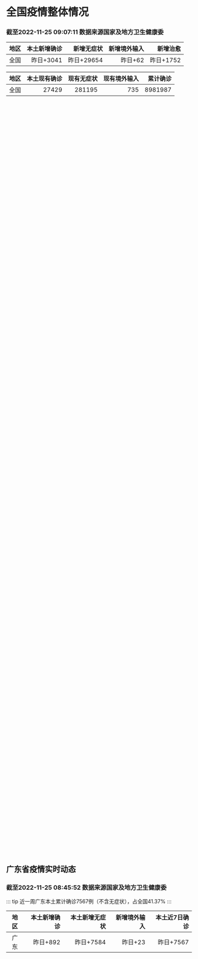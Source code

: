 
# 全国疫情整体情况
### 截至2022-11-25 09:07:11 数据来源国家及地方卫生健康委

|地区|本土新增确诊|新增无症状|新增境外输入|新增治愈|
|:--:|---:|---:|---:|---:|
|全国|昨日+3041|昨日+29654|昨日+62|昨日+1752|

|地区|本土现有确诊|现有无症状|现有境外输入|累计确诊|
|:--:|---:|---:|---:|---:|
|全国|27429|281195|735|8981987|

<ChinaMap :dataList="dataList" :title="title"/>

<div id="chinaDayModify" style="width:100%;height:500px;margin-bottom:10px;"></div>
<div id="chinaAddHistoryData" style="width:100%;height:500px;margin-bottom:10px;"></div>
<div id="chinaNowHistoryData" style="width:100%;height:500px;margin-bottom:10px;"></div>
<div id="chinaTotalHistoryData" style="width:100%;height:500px;margin-bottom:10px;"></div>


## 广东省疫情实时动态
### 截至2022-11-25 08:45:52 数据来源国家及地方卫生健康委

::: tip 近一周广东本土累计确诊7567例（不含无症状），占全国41.37%
:::

|地区|本土新增确诊|本土新增无症状|新增境外输入|本土近7日确诊|
|:--:|---:|---:|---:|---:|
|广东|昨日+892|昨日+7584|昨日+23|昨日+7567|

<div id="guangdongModify" style="width:100%;height:500px;margin-bottom:10px;"></div>
<div id="guangdongTotalHistory" style="width:100%;height:500px;margin-bottom:10px;"></div>
<div id="guangzhouModifyHistory" style="width:100%;height:500px;margin-bottom:10px;"></div>


<script>
import * as echarts from 'echarts'
export default {
  data(){
    return {
      title: '新增本土确诊',
      dataList: [{name: '台湾', value: 0, addList: []},{name: '香港', value: 0, addList: []},{name: '湖北', value: 12, addList: [{name: '武汉', num: 12},
]},{name: '上海', value: 9, addList: [{name: '浦东', num: 2},
{name: '嘉定', num: 2},
{name: '松江', num: 2},
{name: '青浦', num: 1},
{name: '闵行', num: 1},
]},{name: '吉林', value: 8, addList: [{name: '延边', num: 6},
{name: '松原', num: 2},
]},{name: '广东', value: 892, addList: [{name: '广州', num: 734},
{name: '深圳', num: 28},
{name: '佛山', num: 26},
{name: '湛江', num: 19},
{name: '珠海', num: 18},
]},{name: '海南', value: 5, addList: [{name: '海口', num: 3},
{name: '三亚', num: 1},
{name: '乐东', num: 1},
]},{name: '四川', value: 123, addList: [{name: '成都', num: 77},
{name: '外省返川人员', num: 21},
{name: '阿坝', num: 11},
{name: '凉山', num: 5},
{name: '内江', num: 3},
]},{name: '北京', value: 424, addList: [{name: '朝阳', num: 83},
{name: '东城', num: 53},
{name: '顺义', num: 45},
{name: '通州', num: 43},
{name: '海淀', num: 38},
]},{name: '内蒙古', value: 85, addList: [{name: '呼和浩特', num: 71},
{name: '赤峰', num: 7},
{name: '鄂尔多斯', num: 4},
{name: '呼伦贝尔', num: 3},
]},{name: '福建', value: 41, addList: [{name: '厦门', num: 16},
{name: '龙岩', num: 7},
{name: '漳州', num: 7},
{name: '泉州', num: 6},
{name: '三明', num: 2},
]},{name: '重庆', value: 258, addList: [{name: '渝北区', num: 106},
{name: '九龙坡区', num: 33},
{name: '云阳县', num: 16},
{name: '江北区', num: 11},
{name: '渝中区', num: 11},
]},{name: '陕西', value: 30, addList: [{name: '渭南', num: 16},
{name: '安康', num: 11},
{name: '汉中', num: 2},
{name: '延安', num: 1},
]},{name: '黑龙江', value: 108, addList: [{name: '哈尔滨', num: 101},
{name: '绥化', num: 5},
{name: '黑河', num: 1},
{name: '大庆', num: 1},
]},{name: '浙江', value: 51, addList: [{name: '湖州', num: 15},
{name: '绍兴', num: 9},
{name: '温州', num: 7},
{name: '金华', num: 7},
{name: '衢州', num: 5},
]},{name: '山东', value: 88, addList: [{name: '济南', num: 38},
{name: '青岛', num: 20},
{name: '泰安', num: 12},
{name: '聊城', num: 9},
{name: '淄博', num: 5},
]},{name: '云南', value: 47, addList: [{name: '昭通市', num: 16},
{name: '昆明', num: 11},
{name: '未公布来源', num: 11},
{name: '楚雄州', num: 5},
{name: '德宏州', num: 1},
]},{name: '河南', value: 140, addList: [{name: '郑州', num: 138},
{name: '济源示范区', num: 1},
{name: '三门峡', num: 1},
]},{name: '江苏', value: 32, addList: [{name: '连云港', num: 10},
{name: '无锡', num: 7},
{name: '南京', num: 5},
{name: '盐城', num: 3},
{name: '淮安', num: 2},
]},{name: '山西', value: 208, addList: [{name: '太原', num: 67},
{name: '阳泉', num: 39},
{name: '晋城', num: 34},
]},{name: '天津', value: 3, addList: [{name: '未公布来源', num: 3},
]},{name: '河北', value: 329, addList: [{name: '石家庄', num: 321},
{name: '邢台', num: 3},
{name: '廊坊', num: 2},
{name: '沧州', num: 2},
{name: '邯郸', num: 1},
]},{name: '新疆', value: 20, addList: [{name: '喀什', num: 9},
{name: '和田', num: 8},
{name: '乌鲁木齐', num: 3},
]},{name: '广西', value: 2, addList: [{name: '桂林', num: 1},
{name: '贺州', num: 1},
]},{name: '辽宁', value: 24, addList: [{name: '沈阳', num: 13},
{name: '铁岭', num: 10},
{name: '抚顺', num: 1},
]},{name: '湖南', value: 29, addList: [{name: '郴州', num: 10},
{name: '长沙', num: 8},
{name: '常德', num: 2},
{name: '湘潭', num: 2},
{name: '张家界', num: 2},
]},{name: '安徽', value: 5, addList: [{name: '池州', num: 3},
{name: '蚌埠', num: 1},
{name: '宣城', num: 1},
]},{name: '甘肃', value: 6, addList: [{name: '兰州', num: 6},
]},{name: '江西', value: 9, addList: [{name: '抚州', num: 5},
{name: '九江', num: 4},
]},{name: '西藏', value: 2, addList: [{name: '拉萨', num: 1},
{name: '未公布来源', num: 1},
]},{name: '贵州', value: 42, addList: [{name: '贵阳', num: 24},
{name: '遵义', num: 8},
{name: '毕节', num: 4},
{name: '黔东南州', num: 2},
{name: '铜仁', num: 1},
]},{name: '澳门', value: 0, addList: []},{name: '青海', value: 9, addList: [{name: '西宁', num: 9},
]},{name: '宁夏', value: 0, addList: []},{name: '南海诸岛', value: 0, addList: []}]
    }
  },
  mounted () {
    const themeObj = {"color":["#2ec7c9","#b6a2de","#5ab1ef","#ffb980","#d87a80","#8d98b3","#e5cf0d","#97b552","#95706d","#dc69aa","#07a2a4","#9a7fd1","#588dd5","#f5994e","#c05050","#59678c","#c9ab00","#7eb00a","#6f5553","#c14089"],"backgroundColor":"rgba(0,0,0,0)","textStyle":{},"title":{"textStyle":{"color":"#008acd"},"subtextStyle":{"color":"#aaaaaa"}},"line":{"itemStyle":{"borderWidth":1},"lineStyle":{"width":2},"symbolSize":3,"symbol":"emptyCircle","smooth":true},"radar":{"itemStyle":{"borderWidth":1},"lineStyle":{"width":2},"symbolSize":3,"symbol":"emptyCircle","smooth":true},"bar":{"itemStyle":{"barBorderWidth":0,"barBorderColor":"#ccc"}},"pie":{"itemStyle":{"borderWidth":0,"borderColor":"#ccc"}},"scatter":{"itemStyle":{"borderWidth":0,"borderColor":"#ccc"}},"boxplot":{"itemStyle":{"borderWidth":0,"borderColor":"#ccc"}},"parallel":{"itemStyle":{"borderWidth":0,"borderColor":"#ccc"}},"sankey":{"itemStyle":{"borderWidth":0,"borderColor":"#ccc"}},"funnel":{"itemStyle":{"borderWidth":0,"borderColor":"#ccc"}},"gauge":{"itemStyle":{"borderWidth":0,"borderColor":"#ccc"}},"candlestick":{"itemStyle":{"color":"#d87a80","color0":"#2ec7c9","borderColor":"#d87a80","borderColor0":"#2ec7c9","borderWidth":1}},"graph":{"itemStyle":{"borderWidth":0,"borderColor":"#ccc"},"lineStyle":{"width":1,"color":"#aaaaaa"},"symbolSize":3,"symbol":"emptyCircle","smooth":true,"color":["#2ec7c9","#b6a2de","#5ab1ef","#ffb980","#d87a80","#8d98b3","#e5cf0d","#97b552","#95706d","#dc69aa","#07a2a4","#9a7fd1","#588dd5","#f5994e","#c05050","#59678c","#c9ab00","#7eb00a","#6f5553","#c14089"],"label":{"color":"#eeeeee"}},"map":{"itemStyle":{"areaColor":"#dddddd","borderColor":"#eeeeee","borderWidth":0.5},"label":{"color":"#d87a80"},"emphasis":{"itemStyle":{"areaColor":"rgba(254,153,78,1)","borderColor":"#444","borderWidth":1},"label":{"color":"rgb(100,0,0)"}}},"geo":{"itemStyle":{"areaColor":"#dddddd","borderColor":"#eeeeee","borderWidth":0.5},"label":{"color":"#d87a80"},"emphasis":{"itemStyle":{"areaColor":"rgba(254,153,78,1)","borderColor":"#444","borderWidth":1},"label":{"color":"rgb(100,0,0)"}}},"categoryAxis":{"axisLine":{"show":true,"lineStyle":{"color":"#008acd"}},"axisTick":{"show":true,"lineStyle":{"color":"#333"}},"axisLabel":{"show":true,"color":"#333"},"splitLine":{"show":false,"lineStyle":{"color":["#eee"]}},"splitArea":{"show":false,"areaStyle":{"color":["rgba(250,250,250,0.3)","rgba(200,200,200,0.3)"]}}},"valueAxis":{"axisLine":{"show":true,"lineStyle":{"color":"#008acd"}},"axisTick":{"show":true,"lineStyle":{"color":"#333"}},"axisLabel":{"show":true,"color":"#333"},"splitLine":{"show":true,"lineStyle":{"color":["#eee"]}},"splitArea":{"show":true,"areaStyle":{"color":["rgba(250,250,250,0.3)","rgba(200,200,200,0.3)"]}}},"logAxis":{"axisLine":{"show":true,"lineStyle":{"color":"#008acd"}},"axisTick":{"show":true,"lineStyle":{"color":"#333"}},"axisLabel":{"show":true,"color":"#333"},"splitLine":{"show":true,"lineStyle":{"color":["#eee"]}},"splitArea":{"show":true,"areaStyle":{"color":["rgba(250,250,250,0.3)","rgba(200,200,200,0.3)"]}}},"timeAxis":{"axisLine":{"show":true,"lineStyle":{"color":"#008acd"}},"axisTick":{"show":true,"lineStyle":{"color":"#333"}},"axisLabel":{"show":true,"color":"#333"},"splitLine":{"show":true,"lineStyle":{"color":["#eee"]}},"splitArea":{"show":false,"areaStyle":{"color":["rgba(250,250,250,0.3)","rgba(200,200,200,0.3)"]}}},"toolbox":{"iconStyle":{"borderColor":"#2ec7c9"},"emphasis":{"iconStyle":{"borderColor":"#18a4a6"}}},"legend":{"textStyle":{"color":"#333333"}},"tooltip":{"axisPointer":{"lineStyle":{"color":"#008acd","width":"1"},"crossStyle":{"color":"#008acd","width":"1"}}},"timeline":{"lineStyle":{"color":"#008acd","width":1},"itemStyle":{"color":"#008acd","borderWidth":1},"controlStyle":{"color":"#008acd","borderColor":"#008acd","borderWidth":0.5},"checkpointStyle":{"color":"#2ec7c9","borderColor":"#2ec7c9"},"label":{"color":"#008acd"},"emphasis":{"itemStyle":{"color":"#a9334c"},"controlStyle":{"color":"#008acd","borderColor":"#008acd","borderWidth":0.5},"label":{"color":"#008acd"}}},"visualMap":{"color":["#5ab1ef","#e0ffff"]},"dataZoom":{"backgroundColor":"rgba(47,69,84,0)","dataBackgroundColor":"#efefff","fillerColor":"rgba(182,162,222,0.2)","handleColor":"#008acd","handleSize":"100%","textStyle":{"color":"#333333"}},"markPoint":{"label":{"color":"#eeeeee"},"emphasis":{"label":{"color":"#eeeeee"}}}}

    echarts.registerTheme('dark', (themeObj))

    this.chartChDay = echarts.init(document.getElementById("chinaDayModify"), "dark")
,this.chartChAdd = echarts.init(document.getElementById("chinaAddHistoryData"), "dark")
,this.chartChNow = echarts.init(document.getElementById("chinaNowHistoryData"), "dark")
,this.chartChTotal = echarts.init(document.getElementById("chinaTotalHistoryData"), "dark")
,this.chartGdMod = echarts.init(document.getElementById("guangdongModify"), "dark")
,this.chartGdTotal = echarts.init(document.getElementById("guangdongTotalHistory"), "dark")
,this.chartGzMod = echarts.init(document.getElementById("guangzhouModifyHistory"), "dark")


    const option_gd_mod = {
      title: {
        text: '广东疫情新增趋势（人）'
      },
      tooltip: {
        trigger: 'axis',
        axisPointer: {
          type: 'cross',
          label: {
            backgroundColor: '#6a7985'
          }
        }
      },
      legend: {
        top: 20,
        data: [{name: '本土新增确诊',icon: 'rect'}, {name: '本土新增无症状',icon: 'rect'},{name: '新增境外输入',icon: 'rect'}]
      },
      grid: {
        left: '3%',
        right: '4%',
        bottom: '3%',
        containLabel: true
      },
      toolbox: {
        feature: {
          saveAsImage: {}
        }
      },
      xAxis: {
        type: 'category',
        boundaryGap: false,
        data: ["09.27","09.28","09.29","09.30","10.01","10.02","10.03","10.04","10.05","10.06","10.07","10.08","10.09","10.10","10.11","10.12","10.13","10.14","10.15","10.16","10.17","10.18","10.19","10.20","10.21","10.22","10.23","10.24","10.25","10.26","10.27","10.28","10.29","10.30","10.31","11.01","11.02","11.03","11.04","11.05","11.06","11.07","11.08","11.09","11.10","11.11","11.12","11.13","11.14","11.15","11.16","11.17","11.18","11.19","11.20","11.21","11.22","11.23","11.24",]
      },
      yAxis: {
        type: 'value'
      },
      series: [
        {
          name: '本土新增确诊',
          type: 'line',
          areaStyle: {},
          emphasis: {
            focus: 'series'
          },
          data: [4,18,16,22,17,19,27,34,37,41,47,34,31,38,43,36,53,60,35,23,36,50,26,27,19,32,23,33,45,15,27,63,83,291,242,125,103,195,219,252,224,319,592,500,546,760,727,707,586,564,1246,1338,1102,1157,984,781,860,1791,892,]
        },
        {
          name: '本土新增无症状',
          type: 'line',
          areaStyle: {},
          emphasis: {
            focus: 'series'
          },
          data: [2,5,15,21,10,24,16,24,27,34,27,21,24,25,11,17,21,29,29,38,61,48,58,62,74,59,70,62,67,84,88,136,195,468,458,298,356,470,669,1330,1882,2330,2611,2507,2461,2996,3541,3941,5047,6215,8576,9110,8535,8381,8101,8241,7951,7505,7584,]
        },
        {
          name: '新增境外输入',
          type: 'line',
          areaStyle: {},
          emphasis: {
            focus: 'series'
          },
          data: [15,21,15,11,29,11,19,18,19,27,10,14,27,27,14,17,15,24,18,18,11,12,14,25,17,9,19,12,6,5,11,14,14,8,7,10,12,13,9,21,10,12,16,14,23,9,15,19,19,24,10,20,13,21,38,35,23,19,23,]
        }
      ]
    };

    const option_gd_total = {
      title: {
        text: '广东疫情概览（人）'
      },
      tooltip: {
        trigger: 'axis',
        axisPointer: {
          type: 'cross',
          label: {
            backgroundColor: '#6a7985'
          }
        }
      },
      legend: {
        top: 20,
        data: [{name: '累计确诊',icon: 'rect'},{name: '累计治愈',icon: 'rect'}]
      },
      grid: {
        left: '3%',
        right: '4%',
        bottom: '3%',
        containLabel: true
      },
      toolbox: {
        feature: {
          saveAsImage: {}
        }
      },
      xAxis: {
        type: 'category',
        boundaryGap: false,
        data: ["09.27","09.28","09.29","09.30","10.01","10.02","10.03","10.04","10.05","10.06","10.07","10.08","10.09","10.10","10.11","10.12","10.13","10.14","10.15","10.16","10.17","10.18","10.19","10.20","10.21","10.22","10.23","10.24","10.25","10.26","10.27","10.28","10.29","10.30","10.31","11.01","11.02","11.03","11.04","11.05","11.06","11.07","11.08","11.09","11.10","11.11","11.12","11.13","11.14","11.15","11.16","11.17","11.18","11.19","11.20","11.21","11.22","11.23","11.24",]
      },
      yAxis: {
        type: 'value'
      },
      series: [
        {
          name: '累计确诊',
          type: 'line',
          areaStyle: {},
          emphasis: {
            focus: 'series'
          },
          data: [9950,9991,10022,10055,10101,10131,10177,10229,10285,10353,10410,10458,10516,10581,10638,10691,10759,10843,10896,10947,10994,11056,11106,11138,11174,11215,11257,11302,11353,11373,11411,11488,11585,11884,12133,12268,12383,12591,12819,13092,13336,13657,14264,14779,15348,16117,16859,17585,18190,18778,20034,21392,22507,23685,24707,25523,26406,28216,29131,]
        },
        {
          name: '累计治愈',
          type: 'line',
          areaStyle: {},
          emphasis: {
            focus: 'series'
          },
          data: [9529,9529,9529,9529,9529,9529,9529,9529,9529,9877,9877,9877,9972,10007,10048,10091,10127,10127,10127,10178,10239,10298,10298,10298,10298,10298,10298,10298,10298,10298,10298,10298,10298,10298,10298,10298,10298,10298,10298,10298,10298,10298,11470,11470,11470,11470,11470,11470,11470,11470,11470,11470,11470,11470,11470,11470,11470,11470,11470,]
        }
      ]
    };

    const option_gz_mod = {
      title: {
        text: '广州疫情新增趋势（人）'
      },
      tooltip: {
        trigger: 'axis',
        axisPointer: {
          type: 'cross',
          label: {
            backgroundColor: '#6a7985'
          }
        }
      },
      legend: {
        top: 20,
        data: [{name: '本土新增确诊',icon: 'rect'},{name: '本土新增无症状',icon: 'rect'}]
      },
      grid: {
        left: '3%',
        right: '4%',
        bottom: '3%',
        containLabel: true
      },
      toolbox: {
        feature: {
          saveAsImage: {}
        }
      },
      xAxis: {
        type: 'category',
        boundaryGap: false,
        data: ["0927","0928","0929","0930","1001","1002","1003","1004","1005","1006","1007","1008","1009","1010","1011","1012","1013","1014","1015","1016","1017","1018","1019","1020","1021","1022","1023","1024","1025","1026","1027","1028","1029","1030","1031","1101","1102","1103","1104","1105","1106","1107","1108","1109","1110","1111","1112","1113","1114","1115","1116","1117","1118","1119","1120","1121","1122","1123","1124",]
      },
      yAxis: {
        type: 'value'
      },
      series: [
        {
          name: '本土新增确诊',
          type: 'line',
          areaStyle: {},
          emphasis: {
            focus: 'series'
          },
          data: [0,1,1,2,0,5,10,12,14,21,17,18,5,13,6,10,25,23,20,3,16,22,6,10,12,18,16,22,27,11,19,54,66,232,190,85,83,149,168,183,158,232,478,423,466,694,662,656,552,509,1189,1241,983,1050,882,681,722,1645,734,]
        },
        {
          name: '本土新增无症状',
          type: 'line',
          areaStyle: {},
          emphasis: {
            focus: 'series'
          },
          data: [1,0,2,0,0,3,7,5,13,8,12,9,15,1,2,7,3,8,16,27,43,31,44,46,46,39,53,43,46,39,46,85,125,295,289,253,323,430,635,1259,1813,2263,2546,2430,2358,2921,3464,3876,4977,6138,8486,8989,8444,8234,7885,7957,7735,7192,7267,]
        }
      ]
    };

    const option_ch_day  = {
      series: [
        {
          type: 'treemap',
          data: [
            {
              name: '本土新增确诊昨日+3041',
              value: 3041,
            },
            {
              name: '新增无症状昨日+29654',
              value: 29654,
            },
            {
              name: '新增境外输入昨日+62',
              value: 62,
            },
            {
              name: '新增治愈昨日+1752',
              value: 1752,
            },
          ]
        }
      ]
    };

    const option_ch_add = {
      title: {
        text: '新增疫情整体走势'
      },
      tooltip: {
        trigger: 'axis',
        axisPointer: {
          type: 'cross',
          label: {
            backgroundColor: '#6a7985'
          }
        }
      },
      legend: {
        top: 20,
        data: [{name: '本土确诊',icon: 'rect'}, {name: '无症状感染',icon: 'rect'},{name: '新增境外输入',icon: 'rect'}]
      },
      grid: {
        left: '3%',
        right: '4%',
        bottom: '3%',
        containLabel: true
      },
      toolbox: {
        feature: {
          saveAsImage: {}
        }
      },
      xAxis: {
        type: 'category',
        boundaryGap: false,
        data: ["09.25","09.26","09.27","09.28","09.29","09.30","10.01","10.02","10.03","10.04","10.05","10.06","10.07","10.08","10.09","10.10","10.11","10.12","10.13","10.14","10.15","10.16","10.17","10.18","10.19","10.20","10.21","10.22","10.23","10.24","10.25","10.26","10.27","10.28","10.29","10.30","10.31","11.01","11.02","11.03","11.04","11.05","11.06","11.07","11.08","11.09","11.10","11.11","11.12","11.13","11.14","11.15","11.16","11.17","11.18","11.19","11.20","11.21","11.22","11.23","11.24",]
      },
      yAxis: {
        type: 'value'
      },
      series: [
        {
          name: '本土确诊',
          type: 'line',
          areaStyle: {},
          emphasis: {
            focus: 'series'
          },
          data: [235,173,119,106,97,106,116,189,250,223,183,216,447,441,373,427,374,322,249,291,174,182,208,204,164,158,159,155,173,205,297,193,214,324,353,479,498,409,531,704,596,526,535,843,1294,1133,1150,1452,1675,1747,1621,1568,2328,2276,2055,2204,2277,2145,2641,3927,3041,]
        },
        {
          name: '无症状感染',
          type: 'line',
          areaStyle: {},
          emphasis: {
            focus: 'series'
          },
          data: [597,636,625,526,625,549,432,466,626,747,1005,1267,1301,1307,1566,1662,1386,1154,1010,900,668,534,587,630,643,638,658,683,751,875,944,924,1123,1153,1566,2220,2221,2346,2669,3167,3063,3894,4961,6632,6882,7691,9385,10351,13086,14325,16151,18491,20804,22853,22208,22011,24547,25754,26242,27517,29654,]
        },
        {
          name: '新增境外输入',
          type: 'line',
          areaStyle: {},
          emphasis: {
            focus: 'series'
          },
          data: [60,72,75,64,59,66,63,51,57,50,46,72,54,62,61,64,43,50,64,70,70,63,42,43,47,56,56,52,48,41,41,38,48,53,48,42,49,56,50,53,61,62,34,47,52,52,59,52,36,47,40,55,60,86,82,63,88,80,78,83,62,]
        }
      ]
    };

    const option_ch_now = {
      title: {
        text: '现有疫情整体走势'
      },
      tooltip: {
        trigger: 'axis',
        axisPointer: {
          type: 'cross',
          label: {
            backgroundColor: '#6a7985'
          }
        }
      },
      legend: {
        top: 20,
        data: [{name: '本土确诊',icon: 'rect'}, {name: '无症状感染',icon: 'rect'},{name: '新增境外输入',icon: 'rect'}]
      },
      grid: {
        left: '3%',
        right: '4%',
        bottom: '3%',
        containLabel: true
      },
      toolbox: {
        feature: {
          saveAsImage: {}
        }
      },
      xAxis: {
        type: 'category',
        boundaryGap: false,
        data: ["09.25","09.26","09.27","09.28","09.29","09.30","10.01","10.02","10.03","10.04","10.05","10.06","10.07","10.08","10.09","10.10","10.11","10.12","10.13","10.14","10.15","10.16","10.17","10.18","10.19","10.20","10.21","10.22","10.23","10.24","10.25","10.26","10.27","10.28","10.29","10.30","10.31","11.01","11.02","11.03","11.04","11.05","11.06","11.07","11.08","11.09","11.10","11.11","11.12","11.13","11.14","11.15","11.16","11.17","11.18","11.19","11.20","11.21","11.22","11.23","11.24",]
      },
      yAxis: {
        type: 'value'
      },
      series: [
        {
          name: '本土确诊',
          type: 'line',
          areaStyle: {},
          emphasis: {
            focus: 'series'
          },
          data: [2404,2381,2378,2365,2359,2301,2314,2306,2341,2261,2263,2329,2666,2977,3240,3460,3637,3779,3824,3906,3854,3808,3777,3677,3595,3529,3362,3245,3179,3062,3127,3104,3107,3252,3440,3751,4101,4324,4641,5070,5473,5792,6113,6742,7801,8635,9385,10387,11647,12855,13935,14820,16631,17901,19102,20202,21550,22606,23923,26090,27429,]
        },
        {
          name: '无症状感染',
          type: 'line',
          areaStyle: {},
          emphasis: {
            focus: 'series'
          },
          data: [558,585,613,632,610,608,631,623,629,615,620,628,633,641,646,644,623,618,632,657,650,655,636,635,623,624,624,629,605,592,578,562,551,549,547,527,537,530,523,527,530,532,504,502,512,520,530,532,528,534,538,525,541,576,607,627,660,690,707,723,735,]
        },
        {
          name: '新增境外输入',
          type: 'line',
          areaStyle: {},
          emphasis: {
            focus: 'series'
          },
          data: [10573,10414,10373,10105,9829,9770,9618,8814,8449,8109,8069,8744,9419,10193,11206,11944,12805,13455,13998,14442,14606,14679,14750,14715,14774,14658,14360,14193,14094,14026,14399,14475,14817,15140,15931,17538,19036,20631,22423,24734,26924,30018,34158,39861,45493,51292,59141,67715,79170,91603,105362,120524,136643,154412,172048,188616,207376,226934,245895,264312,281195,]
        }
      ]
    };

    const option_ch_total = {
      title: {
        text: '累计疫情整体走势'
      },
      tooltip: {
        trigger: 'axis',
        axisPointer: {
          type: 'cross',
          label: {
            backgroundColor: '#6a7985'
          }
        }
      },
      legend: {
        top: 20,
        data: [{name: '确诊(含港澳台)', con: 'rect'}, {name: '死亡(含港澳台)',icon: 'rect'}]
      },
      grid: {
        left: '3%',
        right: '4%',
        bottom: '3%',
        containLabel: true
      },
      toolbox: {
        feature: {
          saveAsImage: {}
        }
      },
      xAxis: {
        type: 'category',
        boundaryGap: false,
        data: ["09.25","09.26","09.27","09.28","09.29","09.30","10.01","10.02","10.03","10.04","10.05","10.06","10.07","10.08","10.09","10.10","10.11","10.12","10.13","10.14","10.15","10.16","10.17","10.18","10.19","10.20","10.21","10.22","10.23","10.24","10.25","10.26","10.27","10.28","10.29","10.30","10.31","11.01","11.02","11.03","11.04","11.05","11.06","11.07","11.08","11.09","11.10","11.11","11.12","11.13","11.14","11.15","11.16","11.17","11.18","11.19","11.20","11.21","11.22","11.23","11.24",]
      },
      yAxis: {
        type: 'value'
      },
      series: [
        {
          name: '确诊(含港澳台)',
          type: 'line',
          areaStyle: {},
          emphasis: {
            focus: 'series'
          },
          data: [6912675,6942179,6988610,7037863,7083359,7127469,7171159,7215114,7249310,7299603,7355347,7402656,7454504,7499946,7499946,7578751,7621171,7621171,7621171,7778306,7822739,7865269,7895059,7895059,7895059,8026778,8064765,8101522,8137786,8137786,8137786,8246496,8283181,8318921,8352484,8385213,8409023,8444367,8478830,8510115,8538758,8565587,8591083,8609153,8635852,8662662,8686925,8709454,8731122,8752310,8771347,8792321,8818365,8841863,8862956,8882454,8901981,8917011,8938818,8961750,8981987,]
        },
        {
          name: '死亡(含港澳台)',
          type: 'line',
          areaStyle: {},
          emphasis: {
            focus: 'series'
          },
          data: [26176,26244,26278,26330,26388,26446,26500,26568,26609,21422,26706,26769,26823,26823,26823,26823,26823,26823,26823,26823,26823,26823,26823,26823,26823,26823,26823,26823,26823,26823,26823,26823,26823,26823,26823,26823,26823,26823,26823,26823,26823,26823,26823,28900,28939,28939,28939,28939,28939,28939,28939,28939,28939,28939,28939,28939,28939,28939,28939,28939,28939,]
        }
      ]
    };

    this.chartGdMod.setOption(option_gd_mod);
    this.chartGdTotal.setOption(option_gd_total);
    this.chartGzMod.setOption(option_gz_mod);
    this.chartChDay.setOption(option_ch_day);
    this.chartChAdd.setOption(option_ch_add);
    this.chartChNow.setOption(option_ch_now);
    this.chartChTotal.setOption(option_ch_total);

    window.onresize = () => {
      this.chartGdMod.resize()
      this.chartGdTotal.resize()
      this.chartGzMod.resize()
      this.chartChDay.resize()
      this.chartChAdd.resize()
      this.chartChNow.resize()
      this.chartChTotal.resize()
    }
  }
}
</script>

## 广东省各地区疫情情况

::: danger 585个中高风险地区
:::

|地区|本土新增确诊|本土新增无症状|本土近7日确诊|中高风险地区|
|:--:|---:|---:|---:|---:|
|广州|+734|+7267|+6697|+288|
|深圳|+28|+15|+113|+46|
|佛山|+26|+150|+72|+5|
|湛江|+19|+16|+196|+91|
|珠海|+18|+12|+61|+5|
|肇庆|+12|+14|+170|+42|
|茂名|+11|+1|+24|+2|
|阳江|+10|+3|+40|+12|
|韶关|+8|+4|+19|+3|
|中山|+7|+34|+29|+13|
|惠州|+7|+8|+17|+18|
|清远|+6|+5|+21|+10|
|东莞|+2|+33|+73|+20|
|江门|+2|+3|+9|+2|
|汕头|+1|+1|+19|+5|
|潮州|+1|0|+3|+1|
|梅州|0|+12|+1|+19|
|揭阳|0|+5|0|+1|
|汕尾|0|+1|0|0|
|河源|0|0|+2|+2|
|云浮|0|0|+1|0|


## 广东疫情热点动态

  
### 11-25 09:18
::: tip 11月24日深圳新增28例确诊病例和15例无症状感染者
11月24日0-24时，深圳新增28例新冠肺炎确诊病例和15例新冠病毒无症状感染者。其中外省（市）输入及关联病例共计29例。其中，在集中隔离观察人员中发现19例，在居家隔离医学观察人员中发现2例，在闭...

信息来源：南方都市报

[阅读全文](https://h5.baike.qq.com/mobile/landing.html?docid=20221125A01I2N00&isNews=1&adtag=wxjk.yqssc.yqdt)
:::

### 11-25 08:45
::: tip 2022年11月25日广东省新冠肺炎疫情情况
广东省新冠肺炎疫情情况11月24日0-24时，全省新增本土确诊病例395例（广州257例，深圳28例，珠海13例，汕头1例，佛山26例，韶关8例，惠州7例，东莞2例，中山5例，江门2例，阳江4例，湛江...

信息来源：成都商报红星新闻

[阅读全文](https://h5.baike.qq.com/mobile/landing.html?docid=20221125A018LP00&isNews=1&adtag=wxjk.yqssc.yqdt)
:::

### 11-25 08:20
::: tip 严格执行围院式管理、核酸证明调整为48小时内……荔湾最新疫情防控措施问答来了
1问：“12号通告”已经实施了8天，这次“通知”出台的背景是什么？答：“通知”是对“12号通告”的细化补充，让广大居民朋友更清楚明晰具体要求。需要明确的是，“12号通告”已经实施了8天，但丝毫不能放松...

信息来源：广州荔湾发布

[阅读全文](https://h5.baike.qq.com/mobile/landing.html?docid=20221125A013Z200&isNews=1&adtag=wxjk.yqssc.yqdt)
:::

### 11-25 06:07
::: tip 优化防疫措施 筑牢各道防线
东莞卫健系统全面筑牢各道防线。 案例截至10月底，东莞市卫生健康局先后快速响应、妥善处置36起新冠肺炎疫情，涉及25个镇街(园区)，基本在一个周期内扑灭，疫情防控工作取得阶段性成效。2022年，东莞面...

信息来源：南方都市报

[阅读全文](https://h5.baike.qq.com/mobile/landing.html?docid=20221125A00IZ900&isNews=1&adtag=wxjk.yqssc.yqdt)
:::

### 11-25 00:12
::: tip 阳春市爱心企业慰问疫情防控一线工作人员
11月22日下午，广东杜高精密科技有限公司将价值6000多元的食品送给位于汕湛高速阳春南出口春城街道疫情防控一线工作人员，助力疫情防控。汕湛高速阳春南出口作为阳春市区重要节点，是“外防输入”的重要防线...

信息来源：南方PLUS

[阅读全文](https://h5.baike.qq.com/mobile/landing.html?docid=20221125A004UV00&isNews=1&adtag=wxjk.yqssc.yqdt)
:::

### 11-25 00:12
::: tip 霞山区委主要领导率队调研隔离场所建设等疫情防控工作
11月24日，霞山区委书记聂兵率队到信威健康驿站、燕岭翠园酒店和维也纳酒店，深入了解健康驿站建设和隔离酒店疫情防控工作，确保各项防护措施落细落实落到位，并结合当前实际，对疫情防控工作提出意见和建议。区...

信息来源：南方PLUS

[阅读全文](https://h5.baike.qq.com/mobile/landing.html?docid=20221125A004V200&isNews=1&adtag=wxjk.yqssc.yqdt)
:::

### 11-25 00:12
::: tip 阳江滨海新区（阳江高新区）关于25日继续开展核酸检测的通告
为全力做好阳江滨海新区（阳江高新区）新冠肺炎疫情防控工作，切实保障居民健康安全，经区新冠肺炎疫情防控指挥部研究，决定在高新区开展核酸检测，现将有关事项通告如下：一、检测对象高新区居民。二、采样时间20...

信息来源：南方PLUS

[阅读全文](https://h5.baike.qq.com/mobile/landing.html?docid=20221125A004US00&isNews=1&adtag=wxjk.yqssc.yqdt)
:::

### 11-25 00:12
::: tip 11月24日，遂溪县发现2例新冠肺炎阳性感染者，活动轨迹公布
关于遂溪县发现2例新冠肺炎阳性感染者的通告2022年11月24日，遂溪县发现2例新冠肺炎阳性感染者。目前，对甄别出的密接人员均已落实管控，相关场所已全面消毒。现将有关情况公布如下：一、个案情况个案1：...

信息来源：南方PLUS

[阅读全文](https://h5.baike.qq.com/mobile/landing.html?docid=20221125A004UL00&isNews=1&adtag=wxjk.yqssc.yqdt)
:::

### 11-25 08:12
::: tip 2022年11月25日广东省新冠肺炎疫情情况
                                                        　　11月24日0-24时，全省新增本土确诊病例395例（广州257例，深圳28例，珠海...

信息来源：广东省卫生健康委员会

[阅读全文](https://h5.baike.qq.com/mobile/landing.html?docid=WJW20221125XIBDRTHJ&isNews=1&adtag=wxjk.yqssc.yqdt)
:::

### 11-24 23:59
::: tip 广州市荔湾区新型冠状病毒肺炎疫情防控指挥部办公室关于调整部分区域风险等级的通告（第38号）
广州市荔湾区新型冠状病毒肺炎疫情防控指挥部办公室关于调整部分区域风险等级的通告（第38号）根据当前疫情防控需要，按照国务院应对新型冠状病毒肺炎疫情联防联控机制综合组《新型冠状病毒肺炎疫情防控方案（第九...

信息来源：广州荔湾发布

[阅读全文](https://h5.baike.qq.com/mobile/landing.html?docid=20221125A000MS00&isNews=1&adtag=wxjk.yqssc.yqdt)
:::


## 广州疫情热点动态

  
### 11-25 08:20
::: tip 严格执行围院式管理、核酸证明调整为48小时内……荔湾最新疫情防控措施问答来了
1问：“12号通告”已经实施了8天，这次“通知”出台的背景是什么？答：“通知”是对“12号通告”的细化补充，让广大居民朋友更清楚明晰具体要求。需要明确的是，“12号通告”已经实施了8天，但丝毫不能放松...

信息来源：广州荔湾发布

[阅读全文](https://h5.baike.qq.com/mobile/landing.html?docid=20221125A013Z200&isNews=1&adtag=wxjk.yqssc.yqdt)
:::

### 11-25 09:18
::: tip 11月24日深圳新增28例确诊病例和15例无症状感染者
11月24日0-24时，深圳新增28例新冠肺炎确诊病例和15例新冠病毒无症状感染者。其中外省（市）输入及关联病例共计29例。其中，在集中隔离观察人员中发现19例，在居家隔离医学观察人员中发现2例，在闭...

信息来源：南方都市报

[阅读全文](https://h5.baike.qq.com/mobile/landing.html?docid=20221125A01I2N00&isNews=1&adtag=wxjk.yqssc.yqdt)
:::

### 11-25 08:45
::: tip 2022年11月25日广东省新冠肺炎疫情情况
广东省新冠肺炎疫情情况11月24日0-24时，全省新增本土确诊病例395例（广州257例，深圳28例，珠海13例，汕头1例，佛山26例，韶关8例，惠州7例，东莞2例，中山5例，江门2例，阳江4例，湛江...

信息来源：成都商报红星新闻

[阅读全文](https://h5.baike.qq.com/mobile/landing.html?docid=20221125A018LP00&isNews=1&adtag=wxjk.yqssc.yqdt)
:::

### 11-25 06:07
::: tip 优化防疫措施 筑牢各道防线
东莞卫健系统全面筑牢各道防线。 案例截至10月底，东莞市卫生健康局先后快速响应、妥善处置36起新冠肺炎疫情，涉及25个镇街(园区)，基本在一个周期内扑灭，疫情防控工作取得阶段性成效。2022年，东莞面...

信息来源：南方都市报

[阅读全文](https://h5.baike.qq.com/mobile/landing.html?docid=20221125A00IZ900&isNews=1&adtag=wxjk.yqssc.yqdt)
:::

### 11-25 00:12
::: tip 阳春市爱心企业慰问疫情防控一线工作人员
11月22日下午，广东杜高精密科技有限公司将价值6000多元的食品送给位于汕湛高速阳春南出口春城街道疫情防控一线工作人员，助力疫情防控。汕湛高速阳春南出口作为阳春市区重要节点，是“外防输入”的重要防线...

信息来源：南方PLUS

[阅读全文](https://h5.baike.qq.com/mobile/landing.html?docid=20221125A004UV00&isNews=1&adtag=wxjk.yqssc.yqdt)
:::

### 11-25 00:12
::: tip 霞山区委主要领导率队调研隔离场所建设等疫情防控工作
11月24日，霞山区委书记聂兵率队到信威健康驿站、燕岭翠园酒店和维也纳酒店，深入了解健康驿站建设和隔离酒店疫情防控工作，确保各项防护措施落细落实落到位，并结合当前实际，对疫情防控工作提出意见和建议。区...

信息来源：南方PLUS

[阅读全文](https://h5.baike.qq.com/mobile/landing.html?docid=20221125A004V200&isNews=1&adtag=wxjk.yqssc.yqdt)
:::

### 11-25 00:12
::: tip 阳江滨海新区（阳江高新区）关于25日继续开展核酸检测的通告
为全力做好阳江滨海新区（阳江高新区）新冠肺炎疫情防控工作，切实保障居民健康安全，经区新冠肺炎疫情防控指挥部研究，决定在高新区开展核酸检测，现将有关事项通告如下：一、检测对象高新区居民。二、采样时间20...

信息来源：南方PLUS

[阅读全文](https://h5.baike.qq.com/mobile/landing.html?docid=20221125A004US00&isNews=1&adtag=wxjk.yqssc.yqdt)
:::

### 11-25 00:12
::: tip 11月24日，遂溪县发现2例新冠肺炎阳性感染者，活动轨迹公布
关于遂溪县发现2例新冠肺炎阳性感染者的通告2022年11月24日，遂溪县发现2例新冠肺炎阳性感染者。目前，对甄别出的密接人员均已落实管控，相关场所已全面消毒。现将有关情况公布如下：一、个案情况个案1：...

信息来源：南方PLUS

[阅读全文](https://h5.baike.qq.com/mobile/landing.html?docid=20221125A004UL00&isNews=1&adtag=wxjk.yqssc.yqdt)
:::

### 11-25 08:12
::: tip 2022年11月25日广东省新冠肺炎疫情情况
                                                        　　11月24日0-24时，全省新增本土确诊病例395例（广州257例，深圳28例，珠海...

信息来源：广东省卫生健康委员会

[阅读全文](https://h5.baike.qq.com/mobile/landing.html?docid=WJW20221125XIBDRTHJ&isNews=1&adtag=wxjk.yqssc.yqdt)
:::

### 11-24 23:59
::: tip 广州市荔湾区新型冠状病毒肺炎疫情防控指挥部办公室关于调整部分区域风险等级的通告（第38号）
广州市荔湾区新型冠状病毒肺炎疫情防控指挥部办公室关于调整部分区域风险等级的通告（第38号）根据当前疫情防控需要，按照国务院应对新型冠状病毒肺炎疫情联防联控机制综合组《新型冠状病毒肺炎疫情防控方案（第九...

信息来源：广州荔湾发布

[阅读全文](https://h5.baike.qq.com/mobile/landing.html?docid=20221125A000MS00&isNews=1&adtag=wxjk.yqssc.yqdt)
:::

